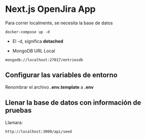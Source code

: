 # Next.js OpenJira App

Para correr localmente, se necesita la base de datos

```
docker-compose up -d
```

- El -d, significa **detached**

- MongoDB URL Local

```
mongodb://localhost:27017/entriesdb
```

## Configurar las variables de entorno

Renombrar el archivo **.env.template** a **.env**

## Llenar la base de datos con información de pruebas

Llamara:

```
http://localhost:3000/api/seed
```
